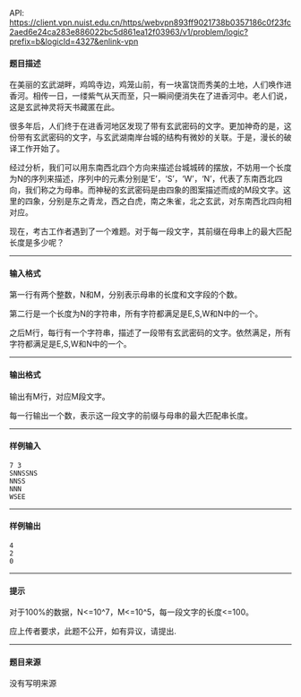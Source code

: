 API: https://client.vpn.nuist.edu.cn/https/webvpn893ff9021738b0357186c0f23fc2aed6e24ca283e886022bc5d861ea12f03963/v1/problem/logic?prefix=b&logicId=4327&enlink-vpn

#### 题目描述

在美丽的玄武湖畔，鸡鸣寺边，鸡笼山前，有一块富饶而秀美的土地，人们唤作进香河。相传一日，一缕紫气从天而至，只一瞬间便消失在了进香河中。老人们说，这是玄武神灵将天书藏匿在此。 

很多年后，人们终于在进香河地区发现了带有玄武密码的文字。更加神奇的是，这份带有玄武密码的文字，与玄武湖南岸台城的结构有微妙的关联。于是，漫长的破译工作开始了。 

经过分析，我们可以用东南西北四个方向来描述台城城砖的摆放，不妨用一个长度为N的序列来描述，序列中的元素分别是‘E’，‘S’，‘W’，‘N’，代表了东南西北四向，我们称之为母串。而神秘的玄武密码是由四象的图案描述而成的M段文字。这里的四象，分别是东之青龙，西之白虎，南之朱雀，北之玄武，对东南西北四向相对应。 

现在，考古工作者遇到了一个难题。对于每一段文字，其前缀在母串上的最大匹配长度是多少呢？ 

---

#### 输入格式

第一行有两个整数，N和M，分别表示母串的长度和文字段的个数。 

第二行是一个长度为N的字符串，所有字符都满足是E,S,W和N中的一个。 

之后M行，每行有一个字符串，描述了一段带有玄武密码的文字。依然满足，所有字符都满足是E,S,W和N中的一个。 

---

#### 输出格式

输出有M行，对应M段文字。 

每一行输出一个数，表示这一段文字的前缀与母串的最大匹配串长度。 

---

#### 样例输入
```
7 3
SNNSSNS
NNSS
NNN
WSEE
```

---

#### 样例输出
```
4
2
0
```

---

#### 提示

对于100%的数据，N<=10^7，M<=10^5，每一段文字的长度<=100。

应上传者要求，此题不公开，如有异议，请提出.

---

#### 题目来源

没有写明来源